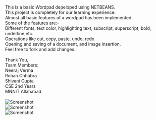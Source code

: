 This is a basic Wordpad depeloped using NETBEANS.<br />
This project is completely for our learning experience.<br />
Almost all basic features of a wordpad has been implemented.<br />
Some of the features are:-<br />
Different fonts, text color, highlighting text, subscript, superscript, bold, underline,etc.<br />
Operations like cut, copy, paste, undo, redo.<br />
Opening and saving of a document, and image insertion.<br />
Feel free to fork and add changes. <br />
<br />
Thank You,<br />
Team Members: <br />
Neeraj Verma<br />
Rohan Chhabra<br />
Shivani Gupta<br />
CSE 2nd Years<br />
MNNIT Allahabad<br />
<br />
![Screenshot](https://github.com/nvrocks/EditNote/blob/master/images/image1.jpg)<br />
![Screenshot](https://github.com/nvrocks/EditNote/blob/master/images/image2.jpg)<br/>
![Screenshot](https://github.com/nvrocks/EditNote/blob/master/images/image3.jpg)<br />
